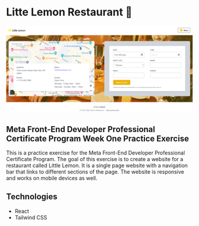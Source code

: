 # Litte Lemon Restaurant 🍋

![Little Lemon](WeekOneLittleLemon/static/screenshot.png)

## Meta Front-End Developer Professional Certificate Program Week One Practice Exercise

This is a practice exercise for the Meta Front-End Developer Professional Certificate Program. The goal of this exercise is to create a website for a restaurant called Little Lemon. It is a single page website with a navigation bar that links to different sections of the page. The website is responsive and works on mobile devices as well.


## Technologies
- React
- Tailwind CSS

